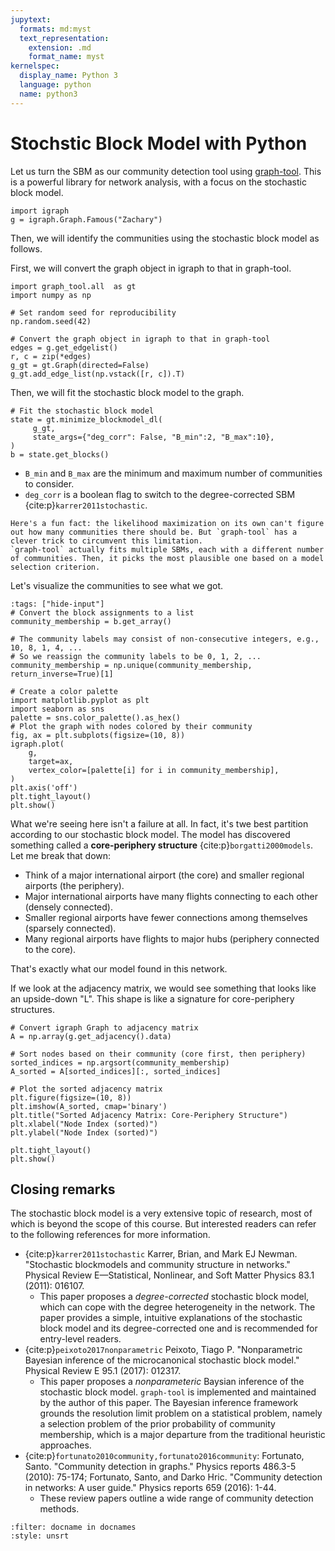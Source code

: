 ```yaml
---
jupytext:
  formats: md:myst
  text_representation:
    extension: .md
    format_name: myst
kernelspec:
  display_name: Python 3
  language: python
  name: python3
---
```



# Stochstic Block Model with Python

Let us turn the SBM as our community detection tool using [graph-tool](https://graph-tool.skewed.de/). This is a powerful library for network analysis, with a focus on the stochastic block model.

```{code-cell} ipython3
import igraph
g = igraph.Graph.Famous("Zachary")
```

Then, we will identify the communities using the stochastic block model as follows.

First, we will convert the graph object in igraph to that in graph-tool.

```{code-cell} ipython3
import graph_tool.all  as gt
import numpy as np

# Set random seed for reproducibility
np.random.seed(42)

# Convert the graph object in igraph to that in graph-tool
edges = g.get_edgelist()
r, c = zip(*edges)
g_gt = gt.Graph(directed=False)
g_gt.add_edge_list(np.vstack([r, c]).T)
```

Then, we will fit the stochastic block model to the graph.

```{code-cell} ipython3
# Fit the stochastic block model
state = gt.minimize_blockmodel_dl(
     g_gt,
     state_args={"deg_corr": False, "B_min":2, "B_max":10},
)
b = state.get_blocks()
```

- `B_min` and `B_max` are the minimum and maximum number of communities to consider.
- `deg_corr` is a boolean flag to switch to the degree-corrected SBM {cite:p}`karrer2011stochastic`.


```{note}
Here's a fun fact: the likelihood maximization on its own can't figure out how many communities there should be. But `graph-tool` has a clever trick to circumvent this limitation.
`graph-tool` actually fits multiple SBMs, each with a different number of communities. Then, it picks the most plausible one based on a model selection criterion.
```

Let's visualize the communities to see what we got.

```{code-cell} ipython3
:tags: ["hide-input"]
# Convert the block assignments to a list
community_membership = b.get_array()

# The community labels may consist of non-consecutive integers, e.g., 10, 8, 1, 4, ...
# So we reassign the community labels to be 0, 1, 2, ...
community_membership = np.unique(community_membership, return_inverse=True)[1]

# Create a color palette
import matplotlib.pyplot as plt
import seaborn as sns
palette = sns.color_palette().as_hex()
# Plot the graph with nodes colored by their community
fig, ax = plt.subplots(figsize=(10, 8))
igraph.plot(
    g,
    target=ax,
    vertex_color=[palette[i] for i in community_membership],
)
plt.axis('off')
plt.tight_layout()
plt.show()
```

What we're seeing here isn't a failure at all. In fact, it's twe best partition according to our stochastic block model. The model has discovered something called a **core-periphery structure** {cite:p}`borgatti2000models`. Let me break that down:

- Think of a major international airport (the core) and smaller regional airports (the periphery).
- Major international airports have many flights connecting to each other (densely connected).
- Smaller regional airports have fewer connections among themselves (sparsely connected).
- Many regional airports have flights to major hubs (periphery connected to the core).

That's exactly what our model found in this network.

If we look at the adjacency matrix, we would see something that looks like an upside-down "L". This shape is like a signature for core-periphery structures.

```{code-cell} ipython3
# Convert igraph Graph to adjacency matrix
A = np.array(g.get_adjacency().data)

# Sort nodes based on their community (core first, then periphery)
sorted_indices = np.argsort(community_membership)
A_sorted = A[sorted_indices][:, sorted_indices]

# Plot the sorted adjacency matrix
plt.figure(figsize=(10, 8))
plt.imshow(A_sorted, cmap='binary')
plt.title("Sorted Adjacency Matrix: Core-Periphery Structure")
plt.xlabel("Node Index (sorted)")
plt.ylabel("Node Index (sorted)")

plt.tight_layout()
plt.show()
```

## Closing remarks

The stochastic block model is a very extensive topic of research, most of which is beyond the scope of this course. But interested readers can refer to the following references for more information.

- {cite:p}`karrer2011stochastic` Karrer, Brian, and Mark EJ Newman. "Stochastic blockmodels and community structure in networks." Physical Review E—Statistical, Nonlinear, and Soft Matter Physics 83.1 (2011): 016107.
  - This paper proposes a *degree-corrected* stochastic block model, which can cope with the degree heterogeneity in the network. The paper provides a simple, intuitive explanations of the stochastic block model and its degree-corrected one and is recommended for entry-level readers.
- {cite:p}`peixoto2017nonparametric` Peixoto, Tiago P. "Nonparametric Bayesian inference of the microcanonical stochastic block model." Physical Review E 95.1 (2017): 012317.
   - This paper proposes a *nonparameteric* Baysian inference of the stochastic block model. `graph-tool` is implemented and maintained by the author of this paper. The Bayesian inference framework grounds the resolution limit problem on a statistical problem, namely a selection problem of the prior probability of community membership, which is a major departure from the traditional heuristic approaches.
- {cite:p}`fortunato2010community,fortunato2016community`: Fortunato, Santo. "Community detection in graphs." Physics reports 486.3-5 (2010): 75-174; Fortunato, Santo, and Darko Hric. "Community detection in networks: A user guide." Physics reports 659 (2016): 1-44.
  - These review papers outline a wide range of community detection methods.


```{bibliography}
:filter: docname in docnames
:style: unsrt
```